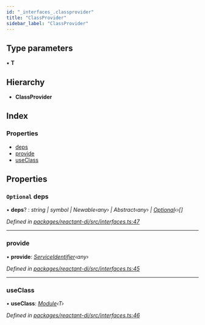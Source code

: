 ```yaml
---
id: "_interfaces_.classprovider"
title: "ClassProvider"
sidebar_label: "ClassProvider"
---
```


## Type parameters

▪ **T**

## Hierarchy

* **ClassProvider**

## Index

### Properties

* [deps](_interfaces_.classprovider.md#optional-deps)
* [provide](_interfaces_.classprovider.md#provide)
* [useClass](_interfaces_.classprovider.md#useclass)

## Properties

### `Optional` deps

• **deps**? : *string | symbol | Newable‹any› | Abstract‹any› | [Optional](../classes/_optional_.optional.md)‹›[]*

*Defined in [packages/reactant-di/src/interfaces.ts:47](https://github.com/unadlib/reactant/blob/067ec7c4/packages/reactant-di/src/interfaces.ts#L47)*

___

###  provide

• **provide**: *[ServiceIdentifier](../modules/_interfaces_.md#serviceidentifier)‹any›*

*Defined in [packages/reactant-di/src/interfaces.ts:45](https://github.com/unadlib/reactant/blob/067ec7c4/packages/reactant-di/src/interfaces.ts#L45)*

___

###  useClass

• **useClass**: *[Module](_interfaces_.module.md)‹T›*

*Defined in [packages/reactant-di/src/interfaces.ts:46](https://github.com/unadlib/reactant/blob/067ec7c4/packages/reactant-di/src/interfaces.ts#L46)*
